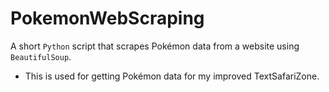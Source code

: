 # PokemonWebScraping
A short `Python` script that scrapes Pokémon data from a website using `BeautifulSoup`.
- This is used for getting Pokémon data for my improved TextSafariZone.
